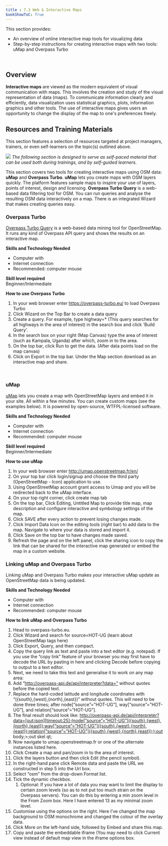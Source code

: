 ```yaml
---
title : 7.3 Web & Interactive Maps
bookShowToC: True
---
```


This section provides:

*  An overview of online interactive map tools for visualizing data
*  Step-by-step instructions for creating interactive maps with two tools: uMap and Overpass Turbo

<br>

## Overview
**Interactive maps** are viewed as the modern equivalent of visual communication with maps. This involves the creation and study of the visual representation of data (maps). To communicate information clearly and efficiently, data visualization uses statistical graphics, plots, information graphics and other tools. The use of interactive maps gives users  an opportunity to change the display of the map to one's preferences freely. 

## Resources and Training Materials
This section features a selection of resources targeted at project managers, trainers, or even self-learners on the topic(s) outlined above.

![](/images/learning_icon_wide.PNG)
*The following section is designed to serve as self-paced material that can be used both during trainings, and by self-guided learners.*

This section covers two tools for creating interactive maps using OSM data: **uMap** and **Overpass Turbo**. **uMap** lets you create maps with OSM layers quickly. The platform features sample maps to inspire your use of layers, points of interest, design and licensing. **Overpass Turbo Query** is a web-based data filtering tool for OSM. You can run queries and analyse the resulting OSM data interactively on a map. There is an integrated Wizard that makes creating queries easy.

### Overpass Turbo
[Overpass Turbo Query](http://overpass-turbo.eu) is a web-based data mining tool for OpenStreetMap. It runs any kind of Overpass API query and shows the results on an interactive map.

**Skills and Technology Needed**

* Computer with 
* Internet connection
* Recommended: computer mouse

**Skill level required** <br>
Beginner/Intermediate

**How to use Overpass Turbo**

1. In your web browser enter https://overpass-turbo.eu/ to load Overpass Turbo
2. Click Wizard on the Top Bar to create a data query
3. Create a query. For example, type highway=* (This query searches for all highways in the area of interest)  in the search box and click 'Build Query'.
4. In the search box on your right (Map Canvas) type the area of interest (such as Kampala, Uganda) after which, zoom in to the area.
5. On the top bar, click Run to get the data. (After data points load on the map canvas)
6. Click on Export in the top bar. Under the Map section download as an interactive map and share. 

<br>

### uMap
[uMap](umap.openstreetmap.fr) lets you create a map with OpenStreetMap layers and embed it in your site. All within a few minutes. You can create custom maps (see the examples below). It is powered by open-source, WTFPL-licensed software. 

**Skills and Technology Needed**

* Computer with 
* Internet connection
* Recommended: computer mouse

**Skill level required** <br>
Beginner/Intermediate

**How to use uMap**

1. In your web browser enter http://umap.openstreetmap.fr/en/ 
2. On your top bar click login/signup and choose the third party (OpenStreetMap - Icon) application to use. 
3. Using OpenStreetMap account grant access to Umap and you will be redirected back to the uMap interface.
4. On your top right corner, click create map tab
5. On the top bar, Click Editing, Untitled Map to provide title map, map description and configure interactive and symbology settings of the map.
6. Click SAVE after every action to prevent losing changes made.
7. Click Import Data Icon on the editing tools (right bar) to add data to the map. Navigate to where your data is stored and import it.
8. Click Save on the top bar to have changes made saved.
9. Refresh the page and on the left panel, click the sharing icon to copy the link that can be shared for the interactive map generated or embed the map in a custom website.

### Linking uMap and Overpass Turbo
Linking uMap and Overpass Turbo makes your interactive uMap update as OpenStreetMap data is being updated.

**Skills and Technology Needed**

* Computer with 
* Internet connection
* Recommended: computer mouse

**How to link uMap and Overpass Turbo**

1. Head to overpass-turbo.eu.
1. Click Wizard and search for source=HOT-UG (learn about OpenStreetMap tags here)
1. Click Export, Query, and then compact.
1. Copy the query link as text and paste into a text editor (e.g. notepad). If you use the “copy link” feature of your browser you may first have to decode the URL by pasting in here and clicking Decode before copying to output to a text editor.
1. Next, we need to take this text and generalise it to work on any map area:
1. Add “http://overpass-api.de/api/interpreter?data=” without quotes before the copied text.
1. Replace the hard-coded latitude and longitude coordinates with “({south},{west},{north},{east})” without quotes. This will need to be done three times; after node[“source”=”HOT-UG”], way[“source”=”HOT-UG”], and relation[“source”=”HOT-UG”].
1. The final result should look like:
http://overpass-api.de/api/interpreter?data=[out:json][timeout:25];(node[“source”=”HOT-UG”]({south},{west},{north},{east});way[“source”=”HOT-UG”]({south},{west},{north},{east});relation[“source”=”HOT-UG”]({south},{west},{north},{east}););out body;>;out skel qt;
1. Now navigate to umap.openstreetmap.fr or one of the alternate instances listed here.
1. Click Create a map and pan/zoom in to the area of interest.
1. Click the layers button and then click Edit (the pencil symbol).
1. In the right-hand pane click Remote data and paste the URL we constructed in step 5 into the Url box.
1. Select “osm” from the drop-down Format list.
1. Tick the dynamic checkbox.
   1. Optional: If you have a lot of data you may want to limit the display to certain zoom levels (so as to not put too much strain on the Overpass servers). You can do this by entering a min zoom level in the From Zoom box. Here I have entered 13 as my minimal zoom level.
1. Customise using the options on the right. Here I’ve changed the map background to OSM monochrome and changed the colour of the overlay data.
1. Click More on the left-hand side, followed by Embed and share this map.
1. Copy and paste the embeddable iframe (You may need to click Current view instead of default map view in the iframe options box.
